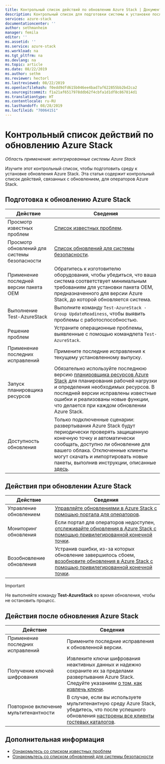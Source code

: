 ```yaml
---
title: Контрольный список действий по обновлению Azure Stack | Документация Майкрософт
description: Контрольный список для подготовки системы к установке последнего обновления Azure Stack.
services: azure-stack
documentationcenter: ''
author: sethmanheim
manager: femila
editor: ''
ms.assetid: ''
ms.service: azure-stack
ms.workload: na
ms.tgt_pltfrm: na
ms.devlang: na
ms.topic: article
ms.date: 08/22/2019
ms.author: sethm
ms.reviewer: hectorl
ms.lastreviewed: 08/22/2019
ms.openlocfilehash: f0edd9dfd615b046ee4bad7af622855bb2bd2ca2
ms.sourcegitcommit: f1a21af6517978ddb62f4cbfa1d1df8c867814d1
ms.translationtype: HT
ms.contentlocale: ru-RU
ms.lasthandoff: 08/28/2019
ms.locfileid: "70064151"
---
```

# <a name="azure-stack-update-activity-checklist"></a>Контрольный список действий по обновлению Azure Stack

*Область применения: интегрированные системы Azure Stack*

Изучите этот контрольный список, чтобы подготовить среду к установке обновления Azure Stack. Эта статья содержит контрольный список действий, связанных с обновлением, для операторов Azure Stack.

## <a name="prepare-for-azure-stack-update"></a>Подготовка к обновлению Azure Stack

| Действие | Сведения |
| --- | --- |
| Просмотр известных проблем |[Список известных проблем](https://docs.microsoft.com/azure-stack/operator/azure-stack-release-notes-known-issues-1906). |
| Просмотр обновлений для системы безопасности | [Список обновлений для системы безопасности](https://docs.microsoft.com/azure-stack/operator/azure-stack-release-notes-security-updates-1906). |
| Применение последней версии пакета OEM | Обратитесь к изготовителю оборудования, чтобы убедиться, что ваша система соответствует минимальным требованиям для установки пакета OEM, предназначенного для версии Azure Stack, до которой обновляется система. |
| Выполнение Test-AzureStack | Выполните команду `Test-AzureStack -Group UpdateReadiness`, чтобы выявить проблемы с работоспособностью. |
| Решение проблем | Устраните операционные проблемы, выявленные с помощью командлета `Test-AzureStack`. |
| Применение последних исправлений | Примените последние исправления к текущему установленному выпуску. |
| Запуск планировщика ресурсов | Обязательно используйте последнюю версию [планировщика ресурсов Azure Stack](azure-stack-capacity-planning-overview.md) для планирования рабочей нагрузки и определения необходимых ресурсов. В последней версии исправлены известные ошибки и реализованы новые функции, что делается при каждом обновлении Azure Stack. |
| Доступность обновления | Только подключенные сценарии: развертывания Azure Stack будут периодически проверять защищенную конечную точку и автоматически сообщать, доступно ли обновление для вашего облака. Отключенные клиенты могут скачать и импортировать новые пакеты, выполнив инструкции, описанные [здесь](https://docs.microsoft.com/azure-stack/operator/azure-stack-apply-updates). |


## <a name="during-azure-stack-update"></a>Действия при обновлении Azure Stack

| Действие | Сведения |
|--------------------|------------------------------------------------------------------------------------------------------|
| Управление обновлением |[Управляйте обновлениями в Azure Stack с помощью портала для операторов](https://docs.microsoft.com/azure-stack/operator/azure-stack-updates). |
| Мониторинг обновления | Если портал для операторов недоступен, [отслеживайте обновления в Azure Stack с помощью привилегированной конечной точки](https://docs.microsoft.com/azure-stack/operator/azure-stack-monitor-update). |
| Возобновление обновления | Устранив ошибки, из-за которых обновление завершилось сбоем, [возобновите обновления в Azure Stack с помощью привилегированной конечной точки](https://docs.microsoft.com/azure-stack/operator/azure-stack-monitor-update). |

> [!Important]  
> Не выполняйте команду **Test-AzureStack** во время обновления, чтобы не остановить процесс.

## <a name="after-azure-stack-update"></a>Действия после обновления Azure Stack

| Действие | Сведения |
|--------------------------|----------------------------------------------------------------------------------------------------------------------------------------------------------------|
| Применение последних исправлений | Примените последние исправления к обновленной версии. |
| Получение ключей шифрования | Извлеките ключи шифрования неактивных данных и надежно сохраните их за пределами развертывания Azure Stack. Следуйте указаниям [о том, как извлечь ключи](https://docs.microsoft.com/azure-stack/operator/azure-stack-security-bitlocker). |
| Повторное включение мультитенантности | В случае, если вы используете мультитенантную среду Azure Stack, убедитесь, что после успешного обновления [настроены все клиенты гостевых каталогов](https://docs.microsoft.com/azure-stack/operator/azure-stack-enable-multitenancy#configure-guest-directory). |

## <a name="next-steps"></a>Дополнительная информация

-   [Ознакомьтесь со списком известных проблем](https://docs.microsoft.com/azure-stack/operator/azure-stack-release-notes-known-issues-1907)  
-   [Ознакомьтесь со списком обновлений для системы безопасности](https://docs.microsoft.com/azure-stack/operator/azure-stack-release-notes-security-updates-1907)